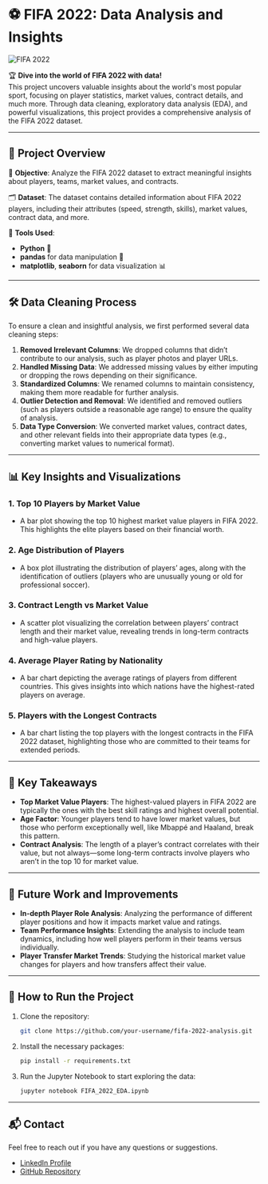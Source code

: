 # ⚽ FIFA 2022: Data Analysis and Insights

![FIFA 2022](fifa2022_logo.jpeg)

🏆 **Dive into the world of FIFA 2022 with data!**  
This project uncovers valuable insights about the world's most popular sport, focusing on player statistics, market values, contract details, and much more. Through data cleaning, exploratory data analysis (EDA), and powerful visualizations, this project provides a comprehensive analysis of the FIFA 2022 dataset.

---

## 📂 Project Overview  

🎯 **Objective**: Analyze the FIFA 2022 dataset to extract meaningful insights about players, teams, market values, and contracts.  

🗂 **Dataset**: The dataset contains detailed information about FIFA 2022 players, including their attributes (speed, strength, skills), market values, contract data, and more.  

🔧 **Tools Used**:  
- **Python** 🐍  
- **pandas** for data manipulation 🧹  
- **matplotlib**, **seaborn** for data visualization 📊  

---

## 🛠️ Data Cleaning Process  

To ensure a clean and insightful analysis, we first performed several data cleaning steps:  
1. **Removed Irrelevant Columns**: We dropped columns that didn’t contribute to our analysis, such as player photos and player URLs.  
2. **Handled Missing Data**: We addressed missing values by either imputing or dropping the rows depending on their significance.  
3. **Standardized Columns**: We renamed columns to maintain consistency, making them more readable for further analysis.  
4. **Outlier Detection and Removal**: We identified and removed outliers (such as players outside a reasonable age range) to ensure the quality of analysis.  
5. **Data Type Conversion**: We converted market values, contract dates, and other relevant fields into their appropriate data types (e.g., converting market values to numerical format).

---

## 📊 Key Insights and Visualizations  

### 1. **Top 10 Players by Market Value**  
- A bar plot showing the top 10 highest market value players in FIFA 2022. This highlights the elite players based on their financial worth.  

### 2. **Age Distribution of Players**  
- A box plot illustrating the distribution of players’ ages, along with the identification of outliers (players who are unusually young or old for professional soccer).  

### 3. **Contract Length vs Market Value**  
- A scatter plot visualizing the correlation between players’ contract length and their market value, revealing trends in long-term contracts and high-value players.

### 4. **Average Player Rating by Nationality**  
- A bar chart depicting the average ratings of players from different countries. This gives insights into which nations have the highest-rated players on average.  

### 5. **Players with the Longest Contracts**  
- A bar chart listing the top players with the longest contracts in the FIFA 2022 dataset, highlighting those who are committed to their teams for extended periods.

---

## 🎯 Key Takeaways  

- **Top Market Value Players**: The highest-valued players in FIFA 2022 are typically the ones with the best skill ratings and highest overall potential.  
- **Age Factor**: Younger players tend to have lower market values, but those who perform exceptionally well, like Mbappé and Haaland, break this pattern.  
- **Contract Analysis**: The length of a player’s contract correlates with their value, but not always—some long-term contracts involve players who aren’t in the top 10 for market value.  

---

## 🔄 Future Work and Improvements  

- **In-depth Player Role Analysis**: Analyzing the performance of different player positions and how it impacts market value and ratings.  
- **Team Performance Insights**: Extending the analysis to include team dynamics, including how well players perform in their teams versus individually.  
- **Player Transfer Market Trends**: Studying the historical market value changes for players and how transfers affect their value.

---

## 🚀 How to Run the Project  

1. Clone the repository:  
    ```bash
    git clone https://github.com/your-username/fifa-2022-analysis.git
    ```

2. Install the necessary packages:  
    ```bash
    pip install -r requirements.txt
    ```

3. Run the Jupyter Notebook to start exploring the data:  
    ```bash
    jupyter notebook FIFA_2022_EDA.ipynb
    ```

---

## 📬 Contact  
Feel free to reach out if you have any questions or suggestions.  

- [LinkedIn Profile](https://www.linkedin.com/in/yourprofile)  
- [GitHub Repository](https://github.com/your-username)  
